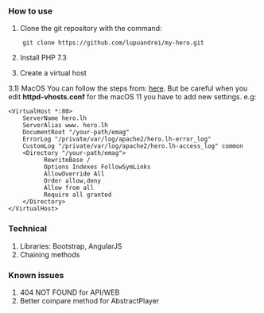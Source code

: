 ### How to use
1) Clone the git repository with the command:
```
    git clone https://github.com/lupuandrei/my-hero.git
```

2) Install PHP 7.3

3) Create a virtual host 

3.1) MacOS
You can follow the steps from: [here](https://coolestguidesontheplanet.com/set-virtual-hosts-apache-mac-osx-10-9-mavericks-osx-10-8-mountain-lion/). 
But be careful when you edit **httpd-vhosts.conf** for the macOS 11 you have to add new settings. e.g:
```
<VirtualHost *:80>
    ServerName hero.lh
    ServerAlias www. hero.lh
    DocumentRoot "/your-path/emag"
    ErrorLog "/private/var/log/apache2/hero.lh-error_log"
    CustomLog "/private/var/log/apache2/hero.lh-access_log" common
    <Directory "/your-path/emag">
          RewriteBase /
          Options Indexes FollowSymLinks
          AllowOverride All
          Order allow,deny
          Allow from all
          Require all granted
    </Directory>
</VirtualHost>
```

### Technical
1. Libraries: Bootstrap, AngularJS
2. Chaining methods

### Known issues
1. 404 NOT FOUND for API/WEB
2. Better compare method for AbstractPlayer
